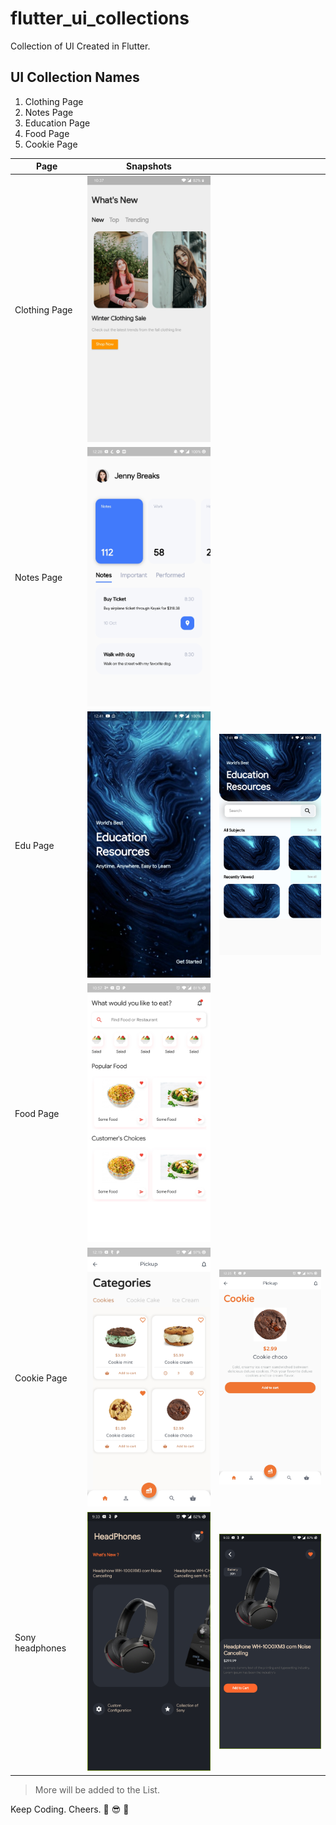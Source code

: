 # flutter_ui_collections

Collection of UI Created in Flutter.

## UI Collection Names

1. Clothing Page
2. Notes Page
3. Education Page
4. Food Page
5. Cookie Page

| Page          | Snapshots                                           |                                                        |
| ------------- | --------------------------------------------------- | ------------------------------------------------------ |
| Clothing Page | <img src="./snapshots/clothing.jpg" width="300"/>   |                                                        |
| Notes Page    | <img src="./snapshots/notes.jpg" width="300"/>      |                                                        |
| Edu Page      | <img src="./snapshots/edu_splash.jpg" width="300"/> | <img src="./snapshots/edu_main.jpg" width="300"/>      |
| Food Page     | <img src="./snapshots/food.jpg" width="300"/>       |                                                        |
| Cookie Page   | <img src="./snapshots/cookie.jpg" width="300"/>     | <img src="./snapshots/cookie_detail.jpg" width="300"/> |
| Sony headphones   | <img src="./snapshots/sony_1.jpg" width="300"/>     | <img src="./snapshots/sony_2.jpg" width="300"/> |

> More will be added to the List.

Keep Coding. Cheers. 🎉 😎 🤘
